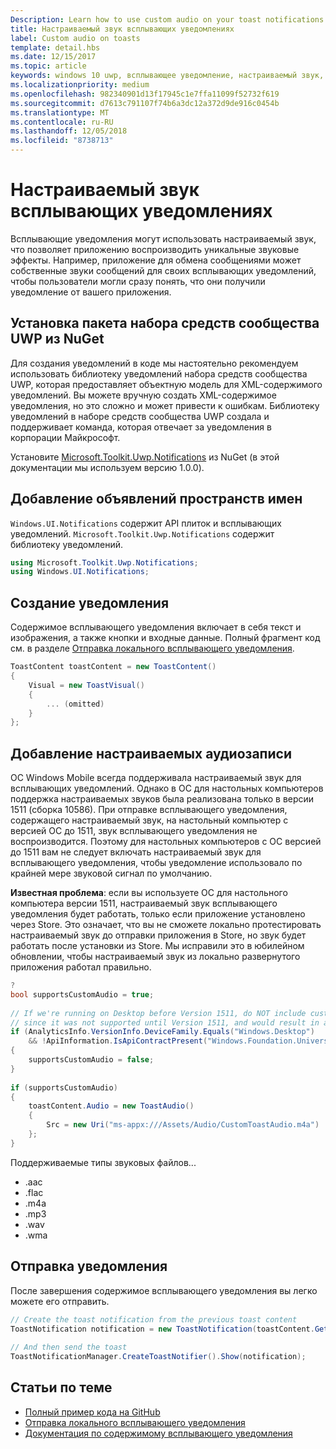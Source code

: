 ```yaml
---
Description: Learn how to use custom audio on your toast notifications.
title: Настраиваемый звук всплывающих уведомлениях
label: Custom audio on toasts
template: detail.hbs
ms.date: 12/15/2017
ms.topic: article
keywords: windows 10 uwp, всплывающее уведомление, настраиваемый звук, уведомление, аудио, звук
ms.localizationpriority: medium
ms.openlocfilehash: 982340901d13f17945c1e7ffa11099f52732f619
ms.sourcegitcommit: d7613c791107f74b6a3dc12a372d9de916c0454b
ms.translationtype: MT
ms.contentlocale: ru-RU
ms.lasthandoff: 12/05/2018
ms.locfileid: "8738713"
---
```

# <a name="custom-audio-on-toasts"></a>Настраиваемый звук всплывающих уведомлениях

Всплывающие уведомления могут использовать настраиваемый звук, что позволяет приложению воспроизводить уникальные звуковые эффекты. Например, приложение для обмена сообщениями может собственные звуки сообщений для своих всплывающих уведомлений, чтобы пользователи могли сразу понять, что они получили уведомление от вашего приложения.

## <a name="install-uwp-community-toolkit-nuget-package"></a>Установка пакета набора средств сообщества UWP из NuGet

Для создания уведомлений в коде мы настоятельно рекомендуем использовать библиотеку уведомлений набора средств сообщества UWP, которая предоставляет объектную модель для XML-содержимого уведомлений. Вы можете вручную создать XML-содержимое уведомления, но это сложно и может привести к ошибкам. Библиотеку уведомлений в наборе средств сообщества UWP создала и поддерживает команда, которая отвечает за уведомления в корпорации Майкрософт.

Установите [Microsoft.Toolkit.Uwp.Notifications](https://www.nuget.org/packages/Microsoft.Toolkit.Uwp.Notifications/) из NuGet (в этой документации мы используем версию 1.0.0).


## <a name="add-namespace-declarations"></a>Добавление объявлений пространств имен

`Windows.UI.Notifications` содержит API плиток и всплывающих уведомлений. `Microsoft.Toolkit.Uwp.Notifications` содержит библиотеку уведомлений.

```csharp
using Microsoft.Toolkit.Uwp.Notifications;
using Windows.UI.Notifications;
```


## <a name="construct-the-notification"></a>Создание уведомления

Содержимое всплывающего уведомления включает в себя текст и изображения, а также кнопки и входные данные. Полный фрагмент код см. в разделе [Отправка локального всплывающего уведомления](send-local-toast.md).

```csharp
ToastContent toastContent = new ToastContent()
{
    Visual = new ToastVisual()
    {
        ... (omitted)
    }
};
```


## <a name="add-the-custom-audio"></a>Добавление настраиваемых аудиозаписи

ОС Windows Mobile всегда поддерживала настраиваемый звук для всплывающих уведомлений. Однако в ОС для настольных компьютеров поддержка настраиваемых звуков была реализована только в версии 1511 (сборка 10586). При отправке всплывающего уведомления, содержащего настраиваемый звук, на настольный компьютер с версией ОС до 1511, звук всплывающего уведомления не воспроизводится. Поэтому для настольных компьютеров с ОС версией до 1511 вам не следует включать настраиваемый звук для всплывающего уведомления, чтобы уведомление использовало по крайней мере звуковой сигнал по умолчанию.

**Известная проблема**: если вы используете ОС для настольного компьютера версии 1511, настраиваемый звук всплывающего уведомления будет работать, только если приложение установлено через Store. Это означает, что вы не сможете локально протестировать настраиваемый звук до отправки приложения в Store, но звук будет работать после установки из Store. Мы исправили это в юбилейном обновлении, чтобы настраиваемый звук из локально развернутого приложения работал правильно.

```csharp
?
bool supportsCustomAudio = true;
 
// If we're running on Desktop before Version 1511, do NOT include custom audio
// since it was not supported until Version 1511, and would result in a silent toast.
if (AnalyticsInfo.VersionInfo.DeviceFamily.Equals("Windows.Desktop")
    && !ApiInformation.IsApiContractPresent("Windows.Foundation.UniversalApiContract", 2))
{
    supportsCustomAudio = false;
}
 
if (supportsCustomAudio)
{
    toastContent.Audio = new ToastAudio()
    {
        Src = new Uri("ms-appx:///Assets/Audio/CustomToastAudio.m4a")
    };
}
```

Поддерживаемые типы звуковых файлов...

- .aac
- .flac
- .m4a
- .mp3
- .wav
- .wma


## <a name="send-the-notification"></a>Отправка уведомления

После завершения содержимое всплывающего уведомления вы легко можете его отправить.

```csharp
// Create the toast notification from the previous toast content
ToastNotification notification = new ToastNotification(toastContent.GetXml());
             
// And then send the toast
ToastNotificationManager.CreateToastNotifier().Show(notification);
```


## <a name="related-topics"></a>Статьи по теме

- [Полный пример кода на GitHub](https://github.com/WindowsNotifications/quickstart-toast-with-custom-audio)
- [Отправка локального всплывающего уведомления](send-local-toast.md)
- [Документация по содержимому всплывающего уведомления](adaptive-interactive-toasts.md)